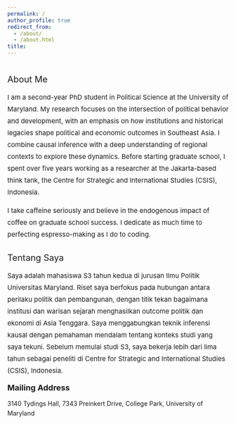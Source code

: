```yaml
---
permalink: /
author_profile: true
redirect_from: 
  - /about/
  - /about.html
title: 
---
```


<style>
  .about-section {
    margin-top: 40px; /* Adjust spacing above the section */
  }

  .about-section h2 {
    font-weight: normal !important; /* Force non-bold styling */
    font-size: 20px; /* Increase header size */
    margin-bottom: 10px; /* Add spacing below headers */
  }

  .about-section p {
    font-size: 15px; /* Increase font size for the write-up */
    line-height: 1.8; /* Improve readability with line spacing */
  }

  .about-section .spacer {
    margin-top: 20px; /* Adds space between sections */
  }
</style>

<section class="about-section">
  <h2>About Me</h2>
  <p>I am a second-year PhD student in Political Science at the University of Maryland. My research focuses on the intersection of political behavior and development, with an emphasis on how institutions and historical legacies shape political and economic outcomes in Southeast Asia. I combine causal inference with a deep understanding of regional contexts to explore these dynamics. Before starting graduate school, I spent over five years working as a researcher at the Jakarta-based think tank, the Centre for Strategic and International Studies (CSIS), Indonesia.</p>
  <p>I take caffeine seriously and believe in the endogenous impact of coffee on graduate school success. I dedicate as much time to perfecting espresso-making as I do to coding.</p>

  <div class="spacer"></div>

  <h2>Tentang Saya</h2>
  <p>Saya adalah mahasiswa S3 tahun kedua di jurusan Ilmu Politik Universitas Maryland. Riset saya berfokus pada hubungan antara perilaku politik dan pembangunan, dengan titik tekan bagaimana institusi dan warisan sejarah menghasilkan outcome politik dan ekonomi di Asia Tenggara. Saya menggabungkan teknik inferensi kausal dengan pemahaman mendalam tentang konteks studi yang saya tekuni. Sebelum memulai studi S3, saya bekerja lebih dari lima tahun sebagai peneliti di Centre for Strategic and International Studies (CSIS), Indonesia.</p>
</section>

<div class="spacer"></div>

<h2 style="margin-top: 10px; font-size: 18px;">Mailing Address</h2>
<p style="font-size: 14px; line-height: 1.6; margin-top: 5px;">3140 Tydings Hall, 7343 Preinkert Drive, College Park, University of Maryland</p>
